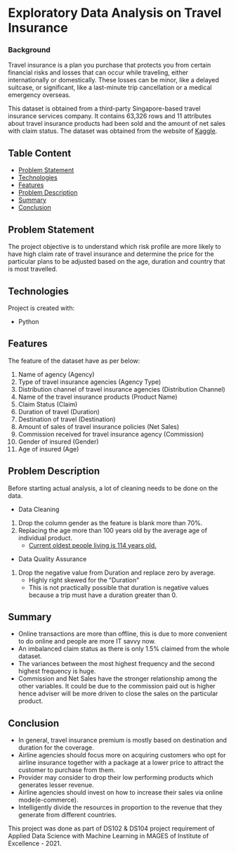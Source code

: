 # Exploratory Data Analysis on Travel Insurance
### Background
Travel insurance is a plan you purchase that protects you from certain financial risks and losses that can occur while traveling, either internationally or domestically. These losses can be minor, like a delayed suitcase, or significant, like a last-minute trip cancellation or a medical emergency overseas.

This dataset is obtained from a third-party Singapore-based travel insurance services company. It contains 63,326 rows and 11 attributes about travel insurance products had been sold and the amount of net sales with claim status. The dataset was obtained from the website of [Kaggle]. 

## Table Content
* [Problem Statement](#problem-statement)
* [Technologies](#technologies)
* [Features](#features)
* [Problem Description](#problem-description)
* [Summary](#summary)
* [Conclusion](#conclusion)

## Problem Statement
The project objective is to understand which risk profile are more likely to have high claim rate of travel insurance and determine the price for the particular plans to be adjusted based on the age, duration and country that is most travelled.

## Technologies
Project is created with: 
* Python

## Features
The feature of the dataset have as per below: 
1.	Name of agency (Agency)
2.	Type of travel insurance agencies (Agency Type)
3.	Distribution channel of travel insurance agencies (Distribution Channel)
4.	Name of the travel insurance products (Product Name)
5.	Claim Status (Claim)
6.	Duration of travel (Duration)
7.	Destination of travel (Destination)
8.	Amount of sales of travel insurance policies (Net Sales)
9.	Commission received for travel insurance agency (Commission)
10.	Gender of insured (Gender)
11.	Age of insured (Age)

## Problem Description 
Before starting actual analysis, a lot of cleaning needs to be done on the data. 
* Data Cleaning
1. Drop the column gender as the feature is blank more than 70%. 
2. Replacing the age more than 100 years old by the average age of individual product. 
	- [Current oldest people living is 114 years old.]("https://en.wikipedia.org/wiki/Oldest_people") 
* Data Quality Assurance 
1. Drop the negative value from Duration and replace zero by average.
	- Highly right skewed for the "Duration"
	- This is not practically possible that duration is negative values because a trip must have a duration greater than 0. 

## Summary 
 - Online transactions are more than offline, this is due to more convenient to do online and people are more IT savvy now.
 - An imbalanced claim status as there is only 1.5% claimed from the whole dataset.
 - The variances between the most highest frequency and the second highest frequency is huge.
 - Commission and Net Sales have the stronger relationship among the other variables. It could be due to the commission paid out is higher hence adviser will be more driven to close the sales on the particular product. 

## Conclusion
- In general, travel insurance premium is mostly based on destination and duration for the coverage.
- Airline agencies should focus more on acquiring customers who opt for airline insurance together with a package at a lower price to attract the customer to purchase from them.
- Provider may consider to drop their low performing products which generates lesser revenue.
- Airline agencies should invest on how to increase their sales via online mode(e-commerce).
- Intelligently divide the resources in proportion to the revenue that they generate from different countries.



This project was done as part of DS102 & DS104 project requirement of Applied Data Science with Machine Learning in MAGES of Institute of Excellence - 2021. 


[Kaggle]:https://www.kaggle.com/mhdzahier/travel-insurance
